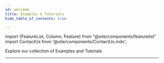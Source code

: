 ```yaml
---
id: welcome
title: Examples & Tutorials
hide_table_of_contents: true

---
```


import {FeatureList, Column, Feature} from "@site/components/featurelist"
import ContactUs from '@site/components/ContactUs.mdx';

Explore our collection of Examples and Tutorials

<FeatureList>
  <Column title="Examples">
    <Feature url="/tutorials/examples/hello-near" title="Hello NEAR" subtitle="A friendly app that stores a greeting" image="hello-near.png" />
    <Feature url="/tutorials/examples/count-near" title="Count on NEAR" subtitle="A counter in the blockchain" image="count-near.png" />
    <Feature url="/tutorials/examples/guest-book" title="Guest Book" subtitle="Create a simple guest book" image="guest-book.png" />
    <Feature url="/tutorials/examples/donation" title="Donation" subtitle="How to receive and send tokens" image="donation.png" />
    <Feature url="/tutorials/examples/xcc" title="Cross-Contract Call" subtitle="Learn how to call other contracts" image="cross-call.png" />
    <Feature url="/tutorials/examples/coin-flip" title="Coin Flip Game" subtitle="Learn to create basic random numbers" image="random.png" />
  </Column>
  <Column title="How to: DeFi & Governance">
    <Feature url="/develop/relevant-contracts/ft" title="Fungible Tokens" subtitle="Learn how to use and make FT" image="ft.png" />
    <Feature url="/develop/relevant-contracts/nft" title="Non-Fungible Tokens" subtitle="Enter the NFT space" image="nft.png" />
    <Feature url="/develop/relevant-contracts/dao" title="Autonomous Organizations" subtitle="Understand autonomous organizations" image="dao.png" />
  </Column>
  <Column title="From Zero to Hero">
    <Feature url="/tutorials/nfts/js/introduction" title="Master NFT in NEAR (JS)" subtitle="Learn everything about NFT in JS" image="nft-marketplace-js.png" />
    <Feature url="/tutorials/nfts/introduction" title="Master NFT in NEAR (RS)" subtitle="Learn everything about NFT in Rust" image="nft-marketplace-rs.png" />
    <Feature url="/tutorials/crosswords/basics/overview" title="Crossword Game" subtitle="Build a Crossword Game from zero" image="crossword.png" />
  </Column>
</FeatureList>

---

<ContactUs />

